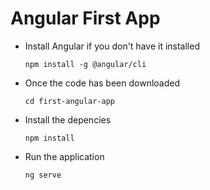 # Angular First App

- Install Angular if you don't have it installed

  `npm install -g @angular/cli`

- Once the code has been downloaded

  `cd first-angular-app`

- Install the depencies

  `npm install` 

- Run the application 

  `ng serve`